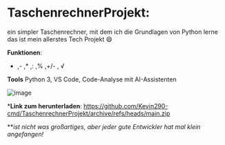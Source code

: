# TaschenrechnerProjekt:
ein simpler Taschenrechner, mit dem ich die Grundlagen von Python lerne
das ist mein allerstes Tech Projekt 😄

**Funktionen**:
+ ,- ,* ,: ,% ,+/- , √

**Tools**
Python 3, VS Code, Code-Analyse mit AI-Assistenten


![image](https://github.com/user-attachments/assets/99249fe7-e9da-4e84-a647-37fe2774f5f9)






***Link zum herunterladen**:
https://github.com/Kevin290-cmd/TaschenrechnerProjekt/archive/refs/heads/main.zip

***ist nicht was großartiges, aber jeder gute Entwickler hat mal klein angefangen!*
